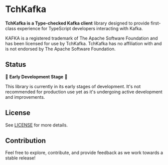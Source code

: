# TchKafka

**TchKafka is a Type-checked Kafka client** library designed to provide 
first-class experience for TypeScript developers interacting with Kafka.

KAFKA is a registered trademark of The Apache Software Foundation and
has been licensed for use by TchKafka. TchKafka has no affiliation with 
and is not endorsed by The Apache Software Foundation.

## Status

🚧 **Early Development Stage** 🚧

This library is currently in its early stages of development. 
It's not recommended for production use yet as it's undergoing active development and improvements.

## License 
See [LICENSE](https://github.com/trisquareeu/TchKafka/blob/master/LICENSE) for more details.

## Contribution

Feel free to explore, contribute, and provide feedback as we work towards a stable release!
